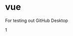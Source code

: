 # vue
 For testing out GitHub Desktop
<template>
  <div>
   <Input v-model="formVideo.phone" type="textarea" class="textInput" 
  placeholder="多个手机号码用逗号（英文）隔开" @keyup.native="inputChange($event)"></Input>
    <div class="send_tips">
      共计<span style="padding:0 3px;">{{ formVideo.userCount }}</span>个有效号码，已过滤重复号

码
    </div>
    <span>{{formVideo.textTips}}</span>
  </div>
</template>
<script>
  export default {
    data () {
      return {
         formVideo:{
            phone:'',
            userCount:0,
            textTips:''
        },
      }
    },
    methods: {
      //输入手机号码
        inputChange(){
          let _this=this
          var phoneStr = _this.formVideo.phone.replace(/[^\d\,]/g,'') //输入框只能输入数字和逗号
          var phoneArr = phoneStr.split(",")
          var newArr = [];
          var rightPhone=[]
          var i = ''

          if(phoneStr){
            _this.btnRead=true
          }else{
            _this.btnRead=false
          }

          //判断重复号码
          //for (var i = 0; i<phoneArr.length ; i++) {
            //如果temp中没有arr[i],则把它加入到temp中
           //   if(phoneArr[i] ===''||phoneArr[i] ==undefined) {
           //      phoneArr.splice(i,1);
                 //i = i - 1;         
            //    console.log('phoneArr::',phoneArr)
            //  }
             // if(newArr.indexOf(phoneArr[i])===-1){
            //    newArr.push(phoneArr[i]);
           //     console.log('newArr::',newArr)
           //     
            //  _this.formVideo.phone=''
            //  _this.formVideo.phone = newArr.join(',')
            //  }
         // }
          newArr= [...new Set(phoneArr)];
          console.log('newArr:',newArr)
          _this.formVideo.phone=newArr.join(',')
          newArr.map(function(item,index){
            //遍历判断号码有效性
            //var reg = 11 && /^((13|14|15|16|17|18|19)[0-9]{1}\d{8})$/
            var reg= /^(13[0-9]|14[5|7]|15[0|1|2|3|5|6|7|8|9]|18[0|1|2|3|5|6|7|8|9])\d{8}$/
            
            if (!reg.test(item)) {
                _this.errorTipsClass='errorTipShow'
                _this.formVideo.textTips="请输入正确的手机号码"

              //  if(newArr.length>1){
              //    _this.formVideo.userCount =index+1  //号码有效数
              //  }else{
              //    _this.formVideo.userCount = 0
               // }
            }else{
              console.log('item::',item)
              console.log('index::',index)
              _this.formVideo.userCount = index+1
              _this.errorTipsClass='errorTipsHide'
              _this.formVideo.textTips=""
            }
          })   
        }
    },
    mounted () {
      
    }
  }
</script>
<style>

</style>
1
